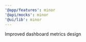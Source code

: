 ```yaml
---
'@app/features': minor
'@api/mocks': minor
'@ui/lib': minor
---
```


Improved dashboard metrics design
